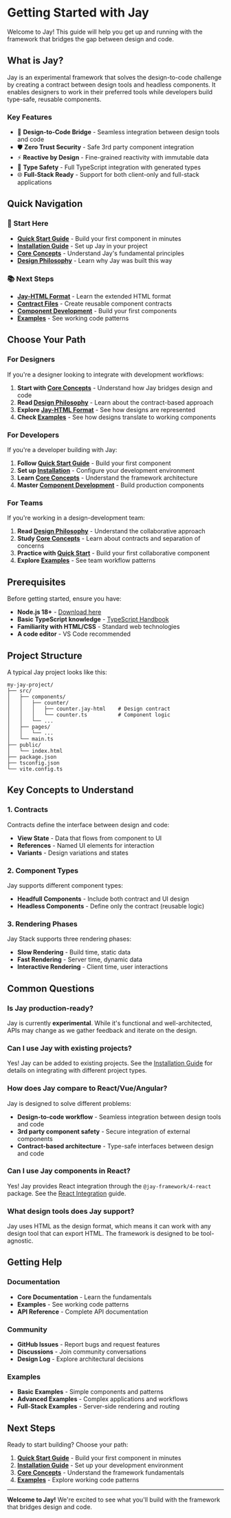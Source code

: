 # Getting Started with Jay

Welcome to Jay! This guide will help you get up and running with the framework that bridges the gap between design and code.

## What is Jay?

Jay is an experimental framework that solves the design-to-code challenge by creating a contract between design tools and headless components. It enables designers to work in their preferred tools while developers build type-safe, reusable components.

### Key Features

- 🔗 **Design-to-Code Bridge** - Seamless integration between design tools and code
- 🛡️ **Zero Trust Security** - Safe 3rd party component integration
- ⚡ **Reactive by Design** - Fine-grained reactivity with immutable data
- 🔧 **Type Safety** - Full TypeScript integration with generated types
- 🌐 **Full-Stack Ready** - Support for both client-only and full-stack applications

## Quick Navigation

### 🚀 Start Here

- **[Quick Start Guide](./quick-start.md)** - Build your first component in minutes
- **[Installation Guide](./installation.md)** - Set up Jay in your project
- **[Core Concepts](./core-concepts.md)** - Understand Jay's fundamental principles
- **[Design Philosophy](./design-philosophy.md)** - Learn why Jay was built this way

### 📚 Next Steps

- **[Jay-HTML Format](../core/jay-html.md)** - Learn the extended HTML format
- **[Contract Files](../core/contract-files.md)** - Create reusable component contracts
- **[Component Development](../core/components.md)** - Build your first components
- **[Examples](../examples/basic.md)** - See working code patterns

## Choose Your Path

### For Designers

If you're a designer looking to integrate with development workflows:

1. **Start with [Core Concepts](./core-concepts.md)** - Understand how Jay bridges design and code
2. **Read [Design Philosophy](./design-philosophy.md)** - Learn about the contract-based approach
3. **Explore [Jay-HTML Format](../core/jay-html.md)** - See how designs are represented
4. **Check [Examples](../examples/basic.md)** - See how designs translate to working components

### For Developers

If you're a developer building with Jay:

1. **Follow [Quick Start Guide](./quick-start.md)** - Build your first component
2. **Set up [Installation](./installation.md)** - Configure your development environment
3. **Learn [Core Concepts](./core-concepts.md)** - Understand the framework architecture
4. **Master [Component Development](../core/components.md)** - Build production components

### For Teams

If you're working in a design-development team:

1. **Read [Design Philosophy](./design-philosophy.md)** - Understand the collaborative approach
2. **Study [Core Concepts](./core-concepts.md)** - Learn about contracts and separation of concerns
3. **Practice with [Quick Start](./quick-start.md)** - Build your first collaborative component
4. **Explore [Examples](../examples/basic.md)** - See team workflow patterns

## Prerequisites

Before getting started, ensure you have:

- **Node.js 18+** - [Download here](https://nodejs.org/)
- **Basic TypeScript knowledge** - [TypeScript Handbook](https://www.typescriptlang.org/docs/)
- **Familiarity with HTML/CSS** - Standard web technologies
- **A code editor** - VS Code recommended

## Project Structure

A typical Jay project looks like this:

```
my-jay-project/
├── src/
│   ├── components/
│   │   ├── counter/
│   │   │   ├── counter.jay-html    # Design contract
│   │   │   └── counter.ts          # Component logic
│   │   └── ...
│   ├── pages/
│   │   └── ...
│   └── main.ts
├── public/
│   └── index.html
├── package.json
├── tsconfig.json
└── vite.config.ts
```

## Key Concepts to Understand

### 1. Contracts

Contracts define the interface between design and code:

- **View State** - Data that flows from component to UI
- **References** - Named UI elements for interaction
- **Variants** - Design variations and states

### 2. Component Types

Jay supports different component types:

- **Headfull Components** - Include both contract and UI design
- **Headless Components** - Define only the contract (reusable logic)

### 3. Rendering Phases

Jay Stack supports three rendering phases:

- **Slow Rendering** - Build time, static data
- **Fast Rendering** - Server time, dynamic data
- **Interactive Rendering** - Client time, user interactions

## Common Questions

### Is Jay production-ready?

Jay is currently **experimental**. While it's functional and well-architected, APIs may change as we gather feedback and iterate on the design.

### Can I use Jay with existing projects?

Yes! Jay can be added to existing projects. See the [Installation Guide](./installation.md) for details on integrating with different project types.

### How does Jay compare to React/Vue/Angular?

Jay is designed to solve different problems:

- **Design-to-code workflow** - Seamless integration between design tools and code
- **3rd party component safety** - Secure integration of external components
- **Contract-based architecture** - Type-safe interfaces between design and code

### Can I use Jay components in React?

Yes! Jay provides React integration through the `@jay-framework/4-react` package. See the [React Integration](../integration/react.md) guide.

### What design tools does Jay support?

Jay uses HTML as the design format, which means it can work with any design tool that can export HTML. The framework is designed to be tool-agnostic.

## Getting Help

### Documentation

- **Core Documentation** - Learn the fundamentals
- **Examples** - See working code patterns
- **API Reference** - Complete API documentation

### Community

- **GitHub Issues** - Report bugs and request features
- **Discussions** - Join community conversations
- **Design Log** - Explore architectural decisions

### Examples

- **Basic Examples** - Simple components and patterns
- **Advanced Examples** - Complex applications and workflows
- **Full-Stack Examples** - Server-side rendering and routing

## Next Steps

Ready to start building? Choose your path:

1. **[Quick Start Guide](./quick-start.md)** - Build your first component in minutes
2. **[Installation Guide](./installation.md)** - Set up your development environment
3. **[Core Concepts](./core-concepts.md)** - Understand the framework fundamentals
4. **[Examples](../examples/basic.md)** - Explore working code patterns

---

**Welcome to Jay!** We're excited to see what you'll build with the framework that bridges design and code.
